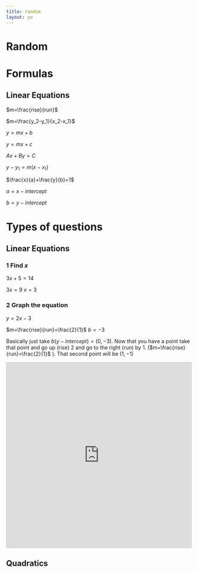 ```yaml
---
title: random
layout: yo
---
```




# Random 




# Formulas
## Linear Equations


$m=\frac{rise}{run}$

$m=\frac{y_2-y_1}{x_2-x_1}$


$y=mx+b$

$y=mx+c$


$Ax+By=C$


$y-y_1=m(x-x_1)$


$\frac{x}{a}+\frac{y}{b}=1$

$a=x-intercept$

$b=y-intercept$


# Types of questions
## Linear Equations

### 1 Find $x$
$3x+5=14$

$3x=9$
$x=3$
### 2 Graph the equation
$y=2x-3$

$m=\frac{rise}{run}=\frac{2}{1}$
$b=-3$

Basically just take $b(y-intercept)=(0,-3)$. Now that you have a point take that point and go up (rise) $2$ and go to the right (run) by $1$. ($m=\frac{rise}{run}=\frac{2}{1}$ ). That second point will be $(1,-1)$

<iframe src="https://www.desmos.com/calculator/ycipste4cm?embed" width="500" height="500" style="border: 1px solid #ccc" frameborder=0></iframe>


## Quadratics


